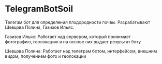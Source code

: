 # TelegramBotSoil
Телегам бот для определения плодородности почвы. Разрабатывают Шевцова Полина, Газизов Ильяс.

Газизов Ильяс: Работает над сервером, который принимает фотографию, геолокацию и на основе них выдает результат боту

Шевцова Полина: Работает над телеграм ботом, интерфейсом, внешним видом, получением фото и геолокации
